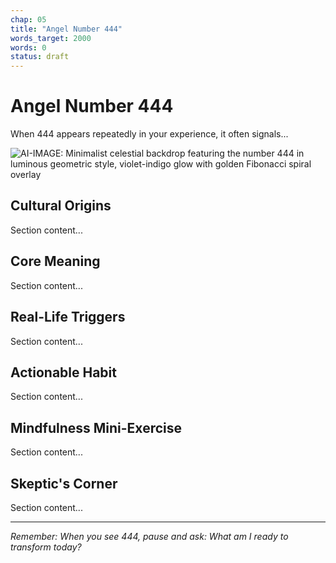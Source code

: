 ```yaml
---
chap: 05
title: "Angel Number 444"
words_target: 2000
words: 0
status: draft
---
```


# Angel Number 444

When 444 appears repeatedly in your experience, it often signals...

![AI-IMAGE: Minimalist celestial backdrop featuring the number 444 in luminous geometric style, violet-indigo glow with golden Fibonacci spiral overlay]()

## Cultural Origins

Section content...

## Core Meaning

Section content...

## Real-Life Triggers

Section content...

## Actionable Habit

Section content...

## Mindfulness Mini-Exercise

Section content...

## **Skeptic's Corner**

Section content...

---

*Remember: When you see 444, pause and ask: What am I ready to transform today?*
